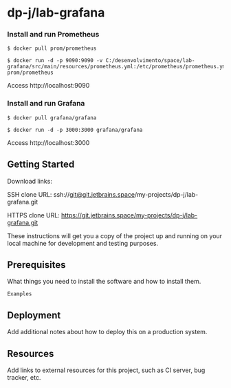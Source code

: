# dp-j/lab-grafana

### Install and run Prometheus
```
$ docker pull prom/prometheus

$ docker run -d -p 9090:9090 -v C:/desenvolvimento/space/lab-grafana/src/main/resources/prometheus.yml:/etc/prometheus/prometheus.yml prom/prometheus
```
Access http://localhost:9090

### Install and run Grafana
```
$ docker pull grafana/grafana

$ docker run -d -p 3000:3000 grafana/grafana
```
Access http://localhost:3000

## Getting Started

Download links:

SSH clone URL: ssh://git@git.jetbrains.space/my-projects/dp-j/lab-grafana.git

HTTPS clone URL: https://git.jetbrains.space/my-projects/dp-j/lab-grafana.git


These instructions will get you a copy of the project up and running on your local machine for development and testing purposes.

## Prerequisites

What things you need to install the software and how to install them.

```
Examples
```

## Deployment

Add additional notes about how to deploy this on a production system.

## Resources

Add links to external resources for this project, such as CI server, bug tracker, etc.
